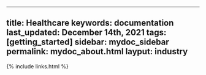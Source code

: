 
  ---
  title: Healthcare
  keywords: documentation
  last_updated: December 14th, 2021
  tags: [getting_started]
  sidebar: mydoc_sidebar
  permalink: mydoc_about.html
  layput: industry
  ---

  {% include links.html %}

  